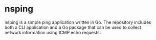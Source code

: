 # nsping
nsping is a simple ping application written in Go. The repository 
includes both a CLI application and a Go package that can be used
to collect network information using ICMP echo requests.